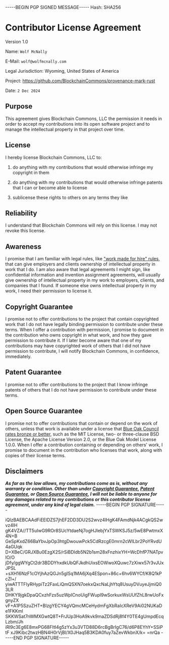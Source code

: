 -----BEGIN PGP SIGNED MESSAGE-----
Hash: SHA256

# Contributor License Agreement

Version 1.0

Name: `Wolf McNally`

E-Mail: `wolf@wolfmcnally.com`

Legal Jurisdiction: Wyoming, United States of America

Project: https://github.com/BlockchainCommons/provenance-mark-rust

Date: `2 Dec 2024`

## Purpose

This agreement gives Blockchain Commons, LLC the permission it needs in order to accept my contributions into its open software project and to manage the intellectual property in that project over time.

## License

I hereby license Blockchain Commons, LLC to:

1.  do anything with my contributions that would otherwise infringe my copyright in them

2.  do anything with my contributions that would otherwise infringe patents that I can or become able to license

3.  sublicense these rights to others on any terms they like

## Reliability

I understand that Blockchain Commons will rely on this license.  I may not revoke this license.

## Awareness

I promise that I am familiar with legal rules, like ["work made for hire" rules](http://worksmadeforhire.com), that can give employers and clients ownership of intellectual property in work that I do.  I am also aware that legal agreements I might sign, like confidential information and invention assignment agreements, will usually give ownership of intellectual property in my work to employers, clients, and companies that I found.  If someone else owns intellectual property in my work, I need their permission to license it.

## Copyright Guarantee

I promise not to offer contributions to the project that contain copyrighted work that I do not have legally binding permission to contribute under these terms.  When I offer a contribution with permission, I promise to document in the contribution who owns copyright in what work, and how they gave permission to contribute it.  If I later become aware that one of my contributions may have copyrighted work of others that I did not have permission to contribute, I will notify Blockchain Commons, in confidence, immediately.

## Patent Guarantee

I promise not to offer contributions to the project that I know infringe patents of others that I do not have permission to contribute under these terms.

## Open Source Guarantee

I promise not to offer contributions that contain or depend on the work of others, unless that work is available under a license that [Blue Oak Council rates bronze or better](https://blueoakconcil.org/list), such as the MIT License, two- or three-clause BSD License, the Apache License Version 2.0, or the Blue Oak Model License 1.0.0.  When I offer a contribution containing or depending on others' work, I promise to document in the contribution who licenses that work, along with copies of their license terms.

## Disclaimers

***As far as the law allows, my contributions come as is, without any warranty or condition.  Other than under [Copyright Guarantee](#copyright-guarantee), [Patent Guarantee](#patent-guarantee), or [Open Source Guarantee](#open-source-guarantee), I will not be liable to anyone for any damages related to my contributions or this contributor license agreement, under any kind of legal claim.***
-----BEGIN PGP SIGNATURE-----

iQIzBAEBCAAdFiEElDZS7jhEF2DD3DU2S2wvz4lHgK4FAmdNjk4ACgkQS2wvz4lH
gK4VZA//TT5uIwG9ROr8SUcYtdaeNj7ogHJIebjYxTSWKSJ5z/5wE8PwtmxX4N+B
GeSpKxdZ66BaYbvJpOp3htgDwouwPck5CdRzcgE0mrn2cWlLbr2PoYRvdU4aGUqk
D+XBeC/GRJXBu0EzgX2S/rSiBDldb5N2b1sm28xFnzhixYH+WcDhfP7NATpvIO/O
jDfy/ggWYgCt2dr3BDDYhxdkUbQFJkdhUixsEOWwoXQuwc7zXiwx57r3vJUxJPSL
+sXH16NzF1cOYjhAzQGJn5gISq1MA6jXq4ESpon+86c+6hv6WYCf/K8Q1kPcZl+/
yiwATTTFIyRHypiTz2FaxLiQmQSXN7oekxQxcNaLjhYtq8UsuyDVuyeJjmiQ03LR
DHKY9jgkDpaQCxzhFzs5uzWpICnoUigFWupl9wSorkuxWsUUfZhL8rwUoFxgnyZX
vF+A1P5SzuZHT+BlzgYECY4gVQmcMCeHydmFgXbRaIcXReV9Ai02NUKaDe1FKKml
SKKWSat7nWMXGwtQ8T+FrJUp3HoA9kvk9maZDSdRj8f4Y0TE4gUmpdEcqLzbm/Jh
iRl9c3Eg6E8mxPG68FItI4g5zYx3u3VTD88D6rcBgBrIgC76/d6P8EYhY+SSiPtF
xJ9Kibc2twzHBN4H0rVjBl/X0JHaq5B3KDA0fuy7aZevWkbnX/k=
=nrQa
-----END PGP SIGNATURE-----
